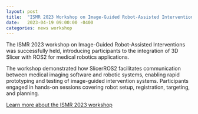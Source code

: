 ```yaml
---
layout: post
title:  "ISMR 2023 Workshop on Image-Guided Robot-Assisted Interventions"
date:   2023-04-19 09:00:00 -0400
categories: news workshop
---
```


The ISMR 2023 workshop on Image-Guided Robot-Assisted Interventions was successfully held, introducing participants to the integration of 3D Slicer with ROS2 for medical robotics applications.

The workshop demonstrated how SlicerROS2 facilitates communication between medical imaging software and robotic systems, enabling rapid prototyping and testing of image-guided intervention systems. Participants engaged in hands-on sessions covering robot setup, registration, targeting, and planning.

[Learn more about the ISMR 2023 workshop](/ismr2023/)
